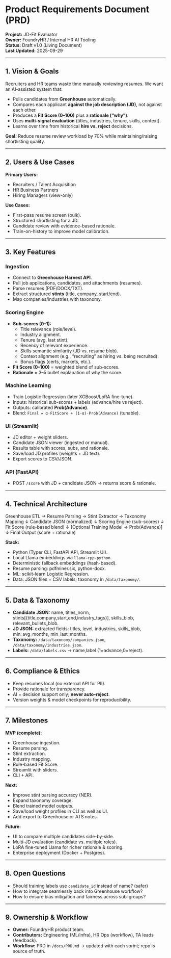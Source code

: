 
# Product Requirements Document (PRD)

**Project:** JD-Fit Evaluator  
**Owner:** FoundryHR / Internal HR AI Tooling  
**Status:** Draft v1.0 (Living Document)  
**Last Updated:** 2025-09-29  

---

## 1. Vision & Goals

Recruiters and HR teams waste time manually reviewing resumes. We want an AI-assisted system that:

- Pulls candidates from **Greenhouse** automatically.
- Compares each applicant **against the job description (JD)**, not against each other.  
- Produces a **Fit Score (0–100)** plus a **rationale (“why”)**.  
- Uses **multi-signal evaluation** (titles, industries, tenure, skills, context).  
- Learns over time from historical **hire vs. reject** decisions.  

**Goal:** Reduce resume review workload by 70% while maintaining/raising shortlisting quality.  

---

## 2. Users & Use Cases

**Primary Users:**  

- Recruiters / Talent Acquisition  
- HR Business Partners  
- Hiring Managers (view-only)  

**Use Cases:**  

- First-pass resume screen (bulk).  
- Structured shortlisting for a JD.  
- Candidate review with evidence-based rationale.  
- Train-on-history to improve model calibration.  

---

## 3. Key Features

### Ingestion

- Connect to **Greenhouse Harvest API**.  
- Pull job applications, candidates, and attachments (resumes).  
- Parse resumes (PDF/DOCX/TXT).  
- Extract structured **stints** (title, company, start/end).  
- Map companies/industries with taxonomy.  

### Scoring Engine

- **Sub-scores (0–1):**
  - Title relevance (role/level).  
  - Industry alignment.  
  - Tenure (avg, last stint).  
  - Recency of relevant experience.  
  - Skills semantic similarity (JD vs. resume blob).  
  - Context alignment (e.g., “recruiting” as hiring vs. being recruited).  
  - Bonus flags (certs, markets, etc.).  
- **Fit Score (0–100)** = weighted blend of sub-scores.  
- **Rationale** = 3–5 bullet explanation of why the score.  

### Machine Learning

- Train Logistic Regression (later XGBoost/LoRA fine-tune).  
- Inputs: historical sub-scores + labels (advance/hire vs reject).  
- Outputs: calibrated **Prob(Advance)**.  
- Blend: `Final = α·FitScore + (1-α)·Prob(Advance)` (tunable).  

### UI (Streamlit)

- JD editor + weight sliders.  
- Candidate JSON viewer (ingested or manual).  
- Results table with scores, subs, and rationale.  
- Save/load JD profiles (weights + JD text).  
- Export scores to CSV/JSON.  

### API (FastAPI)

- POST `/score` with JD + candidate JSON → returns score & rationale.  

---

## 4. Technical Architecture

Greenhouse ETL → Resume Parsing → Stint Extractor → Taxonomy Mapping
    ↓
Candidate JSON (normalized)
    ↓
Scoring Engine (sub-scores)
    ↓
Fit Score (rule-based blend)
    ↓
[Optional Training Model → Prob(Advance)]
    ↓
Final Output (score + rationale)

**Stack:**  

- Python (Typer CLI, FastAPI API, Streamlit UI).
- Local Llama embeddings via `llama-cpp-python`.  
- Deterministic fallback embeddings (hash-based).  
- Resume parsing: pdfminer.six, python-docx.  
- ML: scikit-learn Logistic Regression.  
- Data: JSON files + CSV labels; taxonomy in `/data/taxonomy/`.  

---

## 5. Data & Taxonomy

- **Candidate JSON:** name, titles_norm, stints[{title,company,start,end,industry_tags}], skills_blob, relevant_bullets_blob.  
- **JD JSON:** extracted fields: titles, level, industries, skills_blob, min_avg_months, min_last_months.  
- **Taxonomy:** `/data/taxonomy/companies.json`, `/data/taxonomy/industries.json`.  
- **Labels:** `/data/labels.csv` → name,label (1=advance,0=reject).  

---

## 6. Compliance & Ethics

- Keep resumes local (no external API for PII).  
- Provide rationale for transparency.  
- AI = decision support only; **never auto-reject**.  
- Version weights & model checkpoints for reproducibility.  

---

## 7. Milestones

**MVP (complete):**  

- Greenhouse ingestion.  
- Resume parsing.  
- Stint extraction.  
- Industry mapping.  
- Rule-based Fit Score.  
- Streamlit with sliders.  
- CLI + API.  

**Next:**  

- Improve stint parsing accuracy (NER).  
- Expand taxonomy coverage.  
- Blend trained model outputs.  
- Save/load weight profiles in CLI as well as UI.  
- Add export to Greenhouse or ATS notes.  

**Future:**  

- UI to compare multiple candidates side-by-side.  
- Multi-JD evaluation (candidate vs. multiple roles).  
- LoRA fine-tuned Llama for richer rationale & scoring.  
- Enterprise deployment (Docker + Postgres).  

---

## 8. Open Questions

- Should training labels use `candidate_id` instead of name? (safer)  
- How to integrate seamlessly back into Greenhouse workflow?  
- How to ensure bias mitigation and fairness across sub-groups?  

---

## 9. Ownership & Workflow

- **Owner:** FoundryHR product team.  
- **Contributors:** Engineering (ML/infra), HR Ops (workflow), TA leads (feedback).  
- **Workflow:** PRD in `/docs/PRD.md` → updated with each sprint; repo is source of truth.  
